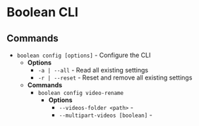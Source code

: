 # Boolean CLI

## Commands

- `boolean config [options]` - Configure the CLI
    - **Options**
        - `-a | --all` - Read all existing settings
        - `-r | --reset` - Reset and remove all existing settings
    - **Commands**
      - `boolean config video-rename`
        - **Options**
          - `--videos-folder <path>` - 
          - `--multipart-videos [boolean]` - 

